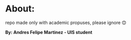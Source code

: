 # About:

repo made only with academic propuses, please ignore 😊

<b>By: Andres Felipe Martinez - UIS student<b>
